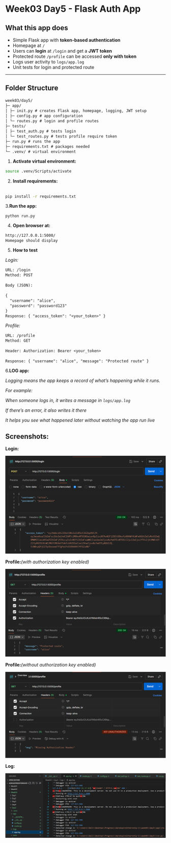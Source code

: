 # Week03 Day5 - Flask Auth App

## What this app does
- Simple Flask app with **token-based authentication**
- Homepage at `/`
- Users can **login** at `/login` and get a **JWT token**
- Protected route `/profile` can be accessed **only with token**
- Logs user activity to `logs/app.log`
- Unit tests for login and protected route

---

## Folder Structure
```
week03/day5/
├─ app/
│ ├─ init.py # creates Flask app, homepage, logging, JWT setup
│ ├─ config.py # app configuration
│ └─ routes.py # login and profile routes
├─ tests/
│ ├─ test_auth.py # tests login 
│ └─ test_routes.py # tests profile require token
├─ run.py # runs the app
├─ requirements.txt # packages needed
└─ .venv/ # virtual environment
```

1. **Activate virtual environment:**
```bash
source .venv/Scripts/activate   
```

2. **Install requirements:**

```bash

pip install -r requirements.txt
```

3.**Run the app:**

```
python run.py
```


4. **Open browser at:**
```
http://127.0.0.1:5000/
Homepage should display
```

 5. **How to test**


*Login:*
```
URL: /login
Method: POST

Body (JSON):

{
  "username": "alice",
  "password": "password123"
}
Response: { "access_token": "<your_token>" }
```

*Profile:*
```
URL: /profile
Method: GET

Header: Authorization: Bearer <your_token>

Response: { "username": "alice", "message": "Protected route" }
```

6.**LOG app:**

*Logging means the app keeps a record of what’s happening while it runs.*

*For example:*

*When someone logs in, it writes a message in `logs/app.log`*

*If there’s an error, it also writes it there*

*It helps you see what happened later without watching the app run live*

## Screenshots:


**Login:**

![alt text](<Screenshot 2025-10-20 033609.png>)

**Profile:***(with authorization key enabled)*

  ![alt text](<Screenshot 2025-10-20 025213.png>) 

**Profile:***(without authorization key enabled)*

  ![alt text](<Screenshot 2025-10-20 025224.png>)

 **Log:**
 
  ![alt text](<Screenshot 2025-10-20 025332.png>)

